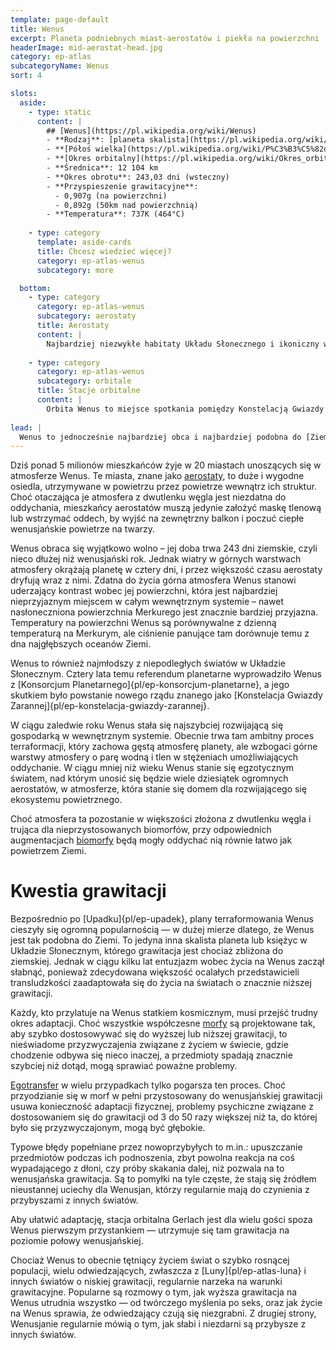 ```yaml
---
template: page-default
title: Wenus
excerpt: Planeta podniebnych miast-aerostatów i piekła na powierzchni
headerImage: mid-aerostat-head.jpg
category: ep-atlas
subcategoryName: Wenus
sort: 4

slots:
  aside:
    - type: static
      content: |
        ## [Wenus](https://pl.wikipedia.org/wiki/Wenus)
        - **Rodzaj**: [planeta skalista](https://pl.wikipedia.org/wiki/Planeta_skalista)
        - **[Półoś wielka](https://pl.wikipedia.org/wiki/P%C3%B3%C5%82o%C5%9B_wielka)**: 0,723 [au](https://pl.wikipedia.org/wiki/Jednostka_astronomiczna)
        - **[Okres orbitalny](https://pl.wikipedia.org/wiki/Okres_orbitalny)**: 224,70 dni
        - **Średnica**: 12 104 km
        - **Okres obrotu**: 243,03 dni (wsteczny)
        - **Przyspieszenie grawitacyjne**: 
          - 0,907g (na powierzchni)
          - 0,892g (50km nad powierzchnią)
        - **Temperatura**: 737K (464°C)
        
    - type: category
      template: aside-cards
      title: Chcesz wiedzieć więcej?
      category: ep-atlas-wenus
      subcategory: more

  bottom:
    - type: category
      category: ep-atlas-wenus
      subcategory: aerostaty
      title: Aerostaty
      content: |
        Najbardziej niezwykłe habitaty Układu Słonecznego i ikoniczny widok na wenusjańskim niebie
    
    - type: category
      category: ep-atlas-wenus
      subcategory: orbitale
      title: Stacje orbitalne
      content: |
        Orbita Wenus to miejsce spotkania pomiędzy Konstelacją Gwiazdy Zarannej a Konsorcjum Planetarnym. Obecnie wokół Wenus mieszka 350 000 przedstawicieli transludzkości. Większość stacji orbitalnych należy do Konstelacji Gwiazdy Zarannej, jednak nieco ponad 100 000 mieszkańców wenusjańskiej orbity wciąż posiada obywatelstwo Konsorcjum Planetarnego.
      
lead: |
  Wenus to jednocześnie najbardziej obca i najbardziej podobna do [Ziemi]{pl/ep-atlas-ziemia} planeta [wewnętrznego systemu](#). Jej grawitacja stanowi 90% ziemskiej – bliższa ziemskiej niż jakikolwiek inny zamieszkany świat. Na wysokości 52–58 kilometrów ciśnienie atmosferyczne i temperatura są również bardzo zbliżone do ziemskich, co czyni ten rejon Wenus znacznie bardziej przyjaznym niż jakiekolwiek miejsce na {Marsie]{pl/ep-atlas-mars} przed rozpoczęciem obecnego procesu terraformacji.
---
```

Dziś ponad 5 milionów mieszkańców żyje w 20 miastach unoszących się w atmosferze Wenus. Te miasta, znane jako [aerostaty](#), to duże i wygodne osiedla, utrzymywane w powietrzu przez powietrze wewnątrz ich struktur. Choć otaczająca je atmosfera z dwutlenku węgla jest niezdatna do oddychania, mieszkańcy aerostatów muszą jedynie założyć maskę tlenową lub wstrzymać oddech, by wyjść na zewnętrzny balkon i poczuć ciepłe wenusjańskie powietrze na twarzy.

Wenus obraca się wyjątkowo wolno – jej doba trwa 243 dni ziemskie, czyli nieco dłużej niż wenusjański rok. Jednak wiatry w górnych warstwach atmosfery okrążają planetę w cztery dni, i przez większość czasu aerostaty dryfują wraz z nimi. Zdatna do życia górna atmosfera Wenus stanowi uderzający kontrast wobec jej powierzchni, która jest najbardziej nieprzyjaznym miejscem w całym wewnętrznym systemie – nawet nasłoneczniona powierzchnia Merkurego jest znacznie bardziej przyjazna. Temperatury na powierzchni Wenus są porównywalne z dzienną temperaturą na Merkurym, ale ciśnienie panujące tam dorównuje temu z dna najgłębszych oceanów Ziemi.

Wenus to również najmłodszy z niepodległych światów w Układzie Słonecznym. Cztery lata temu referendum planetarne wyprowadziło Wenus z [Konsorcjum Planetarnego]{pl/ep-konsorcjum-planetarne}, a jego skutkiem było powstanie nowego rządu znanego jako [Konstelacja Gwiazdy Zarannej]{pl/ep-konstelacja-gwiazdy-zarannej}.

W ciągu zaledwie roku Wenus stała się najszybciej rozwijającą się gospodarką w wewnętrznym systemie. Obecnie trwa tam ambitny proces terraformacji, który zachowa gęstą atmosferę planety, ale wzbogaci górne warstwy atmosfery o parę wodną i tlen w stężeniach umożliwiających oddychanie. W ciągu mniej niż wieku Wenus stanie się egzotycznym światem, nad którym unosić się będzie wiele dziesiątek ogromnych aerostatów, w atmosferze, która stanie się domem dla rozwijającego się ekosystemu powietrznego.

Choć atmosfera ta pozostanie w większości złożona z dwutlenku węgla i trująca dla nieprzystosowanych biomorfów, przy odpowiednich augmentacjach [biomorfy](#) będą mogły oddychać nią równie łatwo jak powietrzem Ziemi.

# Kwestia grawitacji
Bezpośrednio po [Upadku]{pl/ep-upadek}, plany terraformowania Wenus cieszyły się ogromną popularnością — w dużej mierze dlatego, że Wenus jest tak podobna do Ziemi. To jedyna inna skalista planeta lub księżyc w Układzie Słonecznym, którego grawitacja jest chociaż zbliżona do ziemskiej. Jednak w ciągu kilku lat entuzjazm wobec życia na Wenus zaczął słabnąć, ponieważ zdecydowana większość ocalałych przedstawicieli transludzkości zaadaptowała się do życia na światach o znacznie niższej grawitacji.

Każdy, kto przylatuje na Wenus statkiem kosmicznym, musi przejść trudny okres adaptacji. Choć wszystkie współczesne [morfy](#) są projektowane tak, aby szybko dostosowywać się do wyższej lub niższej grawitacji, to nieświadome przyzwyczajenia związane z życiem w świecie, gdzie chodzenie odbywa się nieco inaczej, a przedmioty spadają znacznie szybciej niż dotąd, mogą sprawiać poważne problemy.

[Egotransfer](#) w wielu przypadkach tylko pogarsza ten proces. Choć przyodzianie się w morf w pełni przystosowany do wenusjańskiej grawitacji usuwa konieczność adaptacji fizycznej, problemy psychiczne związane z dostosowaniem się do grawitacji od 3 do 50 razy większej niż ta, do której było się przyzwyczajonym, mogą być głębokie.

Typowe błędy popełniane przez nowoprzybyłych to m.in.: upuszczanie przedmiotów podczas ich podnoszenia, zbyt powolna reakcja na coś wypadającego z dłoni, czy próby skakania dalej, niż pozwala na to wenusjańska grawitacja. Są to pomyłki na tyle częste, że stają się źródłem nieustannej uciechy dla Wenusjan, którzy regularnie mają do czynienia z przybyszami z innych światów.

Aby ułatwić adaptację, stacja orbitalna Gerlach jest dla wielu gości spoza Wenus pierwszym przystankiem — utrzymuje się tam grawitacja na poziomie połowy wenusjańskiej.

Chociaż Wenus to obecnie tętniący życiem świat o szybko rosnącej populacji, wielu odwiedzających, zwłaszcza z [Luny]{pl/ep-atlas-luna} i innych światów o niskiej grawitacji, regularnie narzeka na warunki grawitacyjne. Popularne są rozmowy o tym, jak wyższa grawitacja na Wenus utrudnia wszystko — od twórczego myślenia po seks, oraz jak życie na Wenus sprawia, że odwiedzający czują się niezgrabni. Z drugiej strony, Wenusjanie regularnie mówią o tym, jak słabi i niezdarni są przybysze z innych światów.

